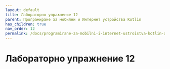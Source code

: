 ```yaml
---
layout: default
title: Лабораторно упражнение 12
parent: Програмиране за мобилни и Интернет устройства Kotlin
has_children: true
nav_order: 12
permalink: /docs/programirane-za-mobilni-i-internet-ustroistva-kotlin-аео/laboratorno-uprazhnenie-12
---
```


# Лабораторно упражнение 12

